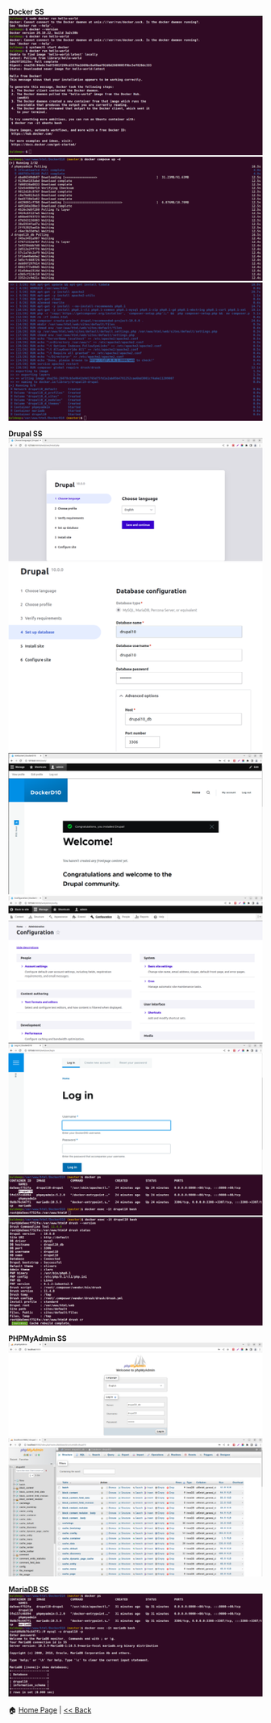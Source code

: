 **Docker SS**
![Verify docker](https://github.com/kuldeepmehra27/Docker/blob/master/images/verify-docker.png)
![Docker running](https://github.com/kuldeepmehra27/Docker/blob/master/images/docker-running.png)
![Process completed](https://github.com/kuldeepmehra27/Docker/blob/master/images/process-completed.png)

**Drupal SS**
![Drupal first screen](https://github.com/kuldeepmehra27/Docker/blob/master/images/d10-frist-screen.png)
![DrupalDB setup](https://github.com/kuldeepmehra27/Docker/blob/master/images/SetupDB.png)
![Drupal logged in](https://github.com/kuldeepmehra27/Docker/blob/master/images/d10-logged-in.png)
![Drupal config](https://github.com/kuldeepmehra27/Docker/blob/master/images/d10-config.png)
![Drupal login](https://github.com/kuldeepmehra27/Docker/blob/master/images/d10-login.png)
![Login drupal container](https://github.com/kuldeepmehra27/Docker/blob/master/images/d10.png)
![Drush](https://github.com/kuldeepmehra27/Docker/blob/master/images/drush.png)

**PHPMyAdmin SS**
![Login PHPMyAdmin](https://github.com/kuldeepmehra27/Docker/blob/master/images/phpmyadmin-login.png)
![PHPMyAdmin UI](https://github.com/kuldeepmehra27/Docker/blob/master/images/phpmyadmin.png)

**MariaDB SS**
![MariaDB](https://github.com/kuldeepmehra27/Docker/blob/master/images/mariadb.png)

:house: [Home Page](README.md) | [<< Back](Sample-Project.md)
